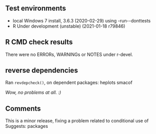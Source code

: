 ## Test environments
* local Windows 7 install, 3.6.3 (2020-02-29) using -run--donttests
* R Under development (unstable) (2021-01-18 r79846)

## R CMD check results
There were no ERRORs, WARNINGs or NOTES under r-devel.

## reverse dependencies

Ran `revdepcheck()`, on dependent packages: heplots smacof

*Wow, no problems at all. :)*

## Comments
This is a minor release, fixing a problem related to conditional use of Suggests: packages


